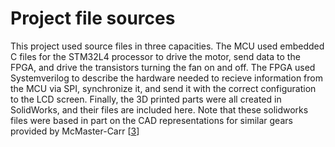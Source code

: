 # Project file sources

This project used source files in three capacities. The MCU used embedded C files for the STM32L4 processor to drive the motor, send data to the FPGA, and drive the transistors turning the fan on and off. The FPGA used Systemverilog to describe the hardware needed to recieve information from the MCU via SPI, synchronize it, and send it with the correct configuration to the LCD screen. Finally, the 3D printed parts were all created in SolidWorks, and their files are included here. Note that these solidworks files were based in part on the CAD representations for similar gears provided by McMaster-Carr [[3](https://www.mcmaster.com/gears/metal-gears-and-gear-racks-20-pressure-angle/)]